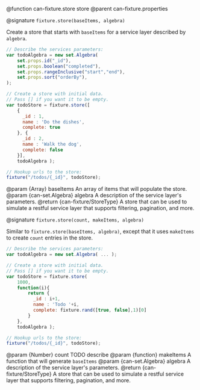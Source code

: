 @function can-fixture.store store
@parent can-fixture.properties

@signature `fixture.store(baseItems, algebra)`

Create a store that starts with `baseItems` for a service layer
described by `algebra`.

```js
// Describe the services parameters:
var todoAlgebra = new set.Algebra(
    set.props.id("_id"),
    set.props.boolean("completed"),
    set.props.rangeInclusive("start","end"),
    set.props.sort("orderBy"),
);

// Create a store with initial data.
// Pass [] if you want it to be empty.
var todoStore = fixture.store([
    {
      _id : 1,
      name : 'Do the dishes',
      complete: true
    }, {
      _id : 2,
      name : 'Walk the dog',
      complete: false
    }],
    todoAlgebra );

// Hookup urls to the store:
fixture("/todos/{_id}", todoStore);
```
  @param {Array} baseItems An array of items that will populate the store.
  @param {can-set.Algebra} algebra A description of the service layer's parameters.
  @return {can-fixture/StoreType} A store that can be used to simulate
  a restful service layer that supports filtering, pagination, and
  more.  


@signature `fixture.store(count, makeItems, algebra)`

Similar to `fixture.store(baseItems, algebra)`, except that
it uses `makeItems` to create `count` entries in the store.

```js
// Describe the services parameters:
var todoAlgebra = new set.Algebra( ... );

// Create a store with initial data.
// Pass [] if you want it to be empty.
var todoStore = fixture.store(
    1000,
    function(i){
        return {
          _id : i+1,
          name : 'Todo '+i,
          complete: fixture.rand([true, false],1)[0]
        }
    },
    todoAlgebra );

// Hookup urls to the store:
fixture("/todos/{_id}", todoStore);
```
  @param {Number} count TODO describe
  @param {function} makeItems A function that will generate `baseItems`
  @param {can-set.Algebra} algebra A description of the service layer's parameters.
  @return {can-fixture/StoreType} A store that can be used to simulate
  a restful service layer that supports filtering, pagination, and
  more.  
